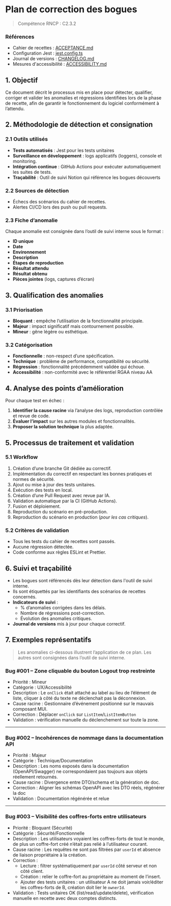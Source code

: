 # Plan de correction des bogues

> Compétence RNCP : C2.3.2

### Références

- Cahier de recettes : [ACCEPTANCE.md](ACCEPTANCE.md)
- Configuration Jest : [jest.config.ts](../jest.config.ts)
- Journal de versions : [CHANGELOG.md](CHANGELOG.md)
- Mesures d'accessibilité : [ACCESSIBILITY.md](ACCESSIBILITY.md)

## 1. Objectif

Ce document décrit le processus mis en place pour détecter, qualifier, corriger et valider les anomalies et régressions
identifiées lors de la phase de recette, afin de garantir le fonctionnement du logiciel conformément à l’attendu.

## 2. Méthodologie de détection et consignation

### 2.1 Outils utilisés

- **Tests automatisés** : Jest pour les tests unitaires
- **Surveillance en développement** : logs applicatifs (loggers), console et monitoring.
- **Intégration continue** : GitHub Actions pour exécuter automatiquement les suites de tests.
- **Traçabilité** : Outil de suivi Notion qui référence les bogues découverts

### 2.2 Sources de détection

- Échecs des scénarios du cahier de recettes.
- Alertes CI/CD lors des push ou pull requests.

### 2.3 Fiche d’anomalie

Chaque anomalie est consignée dans l’outil de suivi interne sous le format :

- **ID unique**
- **Date**
- **Environnement**
- **Description**
- **Étapes de reproduction**
- **Résultat attendu**
- **Résultat obtenu**
- **Pièces jointes** (logs, captures d’écran)

## 3. Qualification des anomalies

### 3.1 Priorisation

- **Bloquant** : empêche l’utilisation de la fonctionnalité principale.
- **Majeur** : impact significatif mais contournement possible.
- **Mineur** : gêne légère ou esthétique.

### 3.2 Catégorisation

- **Fonctionnelle** : non-respect d’une spécification.
- **Technique** : problème de performance, compatibilité ou sécurité.
- **Régression** : fonctionnalité précédemment validée qui échoue.
- **Accessibilité** : non-conformité avec le référentiel RGAA niveau AA

## 4. Analyse des points d’amélioration

Pour chaque test en échec :

1. **Identifier la cause racine** via l’analyse des logs, reproduction contrôlée et revue de code.
2. **Évaluer l’impact** sur les autres modules et fonctionnalités.
3. **Proposer la solution technique** la plus adaptée.

## 5. Processus de traitement et validation

### 5.1 Workflow

1. Création d’une branche Git dédiée au correctif.
2. Implémentation du correctif en respectant les bonnes pratiques et normes de sécurité.
3. Ajout ou mise à jour des tests unitaires.
4. Exécution des tests en local.
5. Création d’une Pull Request avec revue par IA.
6. Validation automatique par la CI (GitHub Actions).
7. Fusion et déploiement.
8. Reproduction du scénario en pré-production.
9. Reproduction du scénario en production (_pour les cas critiques_).

### 5.2 Critères de validation

- Tous les tests du cahier de recettes sont passés.
- Aucune régression détectée.
- Code conforme aux règles ESLint et Prettier.

## 6. Suivi et traçabilité

- Les bogues sont référencés dès leur détection dans l'outil de suivi interne.
- Ils sont étiquettés par les identifiants des
  scénarios de recettes concernés.
- **Indicateurs de suivi** :
  - % d’anomalies corrigées dans les délais.
  - Nombre de régressions post-correction.
  - Évolution des anomalies critiques.
- **Journal de versions** mis à jour pour chaque correctif.

## 7. Exemples représentatifs

> Les anomalies ci-dessous illustrent l’application de ce plan. Les autres sont consignées dans l’outil de suivi
> interne.

### Bug #001 – Zone cliquable du bouton Logout trop restreinte

- Priorité : Mineur
- Catégorie : UX/Accessibilité
- Description : Le `onClick` était attaché au label au lieu de l’élément de liste, cliquer à côté du texte ne
  déclenchait pas la déconnexion.
- Cause racine : Gestionnaire d’événement positionné sur le mauvais composant MUI.
- Correction : Déplacer `onClick` sur `ListItem`/`ListItemButton`
- Validation : vérification manuelle du déclenchement sur toute la zone.

---

### Bug #002 – Incohérences de nommage dans la documentation API

- Priorité : Majeur
- Catégorie : Technique/Documentation
- Description : Les noms exposés dans la documentation (OpenAPI/Swagger) ne correspondaient pas toujours aux objets
  réellement retournés.
- Cause racine : Divergence entre DTO/schema et la génération de doc.
- Correction : Aligner les schémas OpenAPI avec les DTO réels, régénérer la doc
- Validation : Documentation régénérée et relue

---

### Bug #003 – Visibilité des coffres-forts entre utilisateurs

- Priorité : Bloquant (Sécurité)
- Catégorie : Sécurité/Fonctionnelle
- Description : Les utilisateurs voyaient les coffres-forts de tout le monde, de plus un coffre-fort créé n’était pas
  relié à l’utilisateur courant.
- Cause racine : Les requêtes ne sont pas filtrées par `userId` et absence de liaison propriétaire à la création.
- Correction :
  - Lecture : filtrer systématiquement par `userId` côté serveur et non côté client.
  - Création : relier le coffre-fort au propriétaire au moment de l’insert.
  - Ajouter des tests unitaires : un utilisateur A ne doit jamais voir/éditer les coffres-forts de B, création doit lier
    le `ownerId`.
- Validation : Tests unitaires OK (list/read/update/delete), vérification manuelle en recette avec deux comptes
  distincts.
